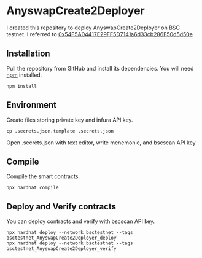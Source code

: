 # AnyswapCreate2Deployer

I created this repository to deploy AnyswapCreate2Deployer on BSC testnet.
I referred to [0x54F5A04417E29FF5D7141a6d33cb286F50d5d50e](https://bscscan.com/address/0x54F5A04417E29FF5D7141a6d33cb286F50d5d50e#code)

## Installation
Pull the repository from GitHub and install its dependencies. You will need [npm](https://docs.npmjs.com/cli/install) installed.

    npm install

## Environment

Create files storing private key and infura API key.

    cp .secrets.json.template .secrets.json

Open .secrets.json with text editor, write menemonic, and bscscan API key

## Compile

Compile the smart contracts.

    npx hardhat compile

## Deploy and Verify contracts

You can deploy contracts and verify with bscscan API key.

	npx hardhat deploy --network bsctestnet --tags bsctestnet_AnyswapCreate2Deployer_deploy
	npx hardhat deploy --network bsctestnet --tags bsctestnet_AnyswapCreate2Deployer_verify

